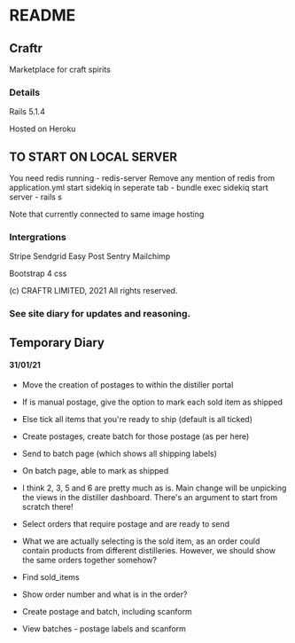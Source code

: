 # README

## Craftr

Marketplace for craft spirits

### Details

Rails 5.1.4

Hosted on Heroku

## TO START ON LOCAL SERVER

You need redis running - redis-server
Remove any mention of redis from application.yml
start sidekiq in seperate tab - bundle exec sidekiq
start server - rails s

Note that currently connected to same image hosting 

### Intergrations

Stripe
Sendgrid
Easy Post
Sentry
Mailchimp

Bootstrap 4 css



(c) CRAFTR LIMITED, 2021
All rights reserved.

### See site diary for updates and reasoning.

## Temporary Diary

#### 31/01/21  

- Move the creation of postages to within the distiller portal
- If is manual postage, give the option to mark each sold item as shipped
- Else tick all items that you're ready to ship (default is all ticked)
- Create postages, create batch for those postage (as per here)
- Send to batch page (which shows all shipping labels)
- On batch page, able to mark as shipped
- I think 2, 3, 5 and 6 are pretty much as is. Main change will be unpicking the views in the distiller dashboard. There's an argument to start from scratch there!

- Select orders that require postage and are ready to send
- What we are actually selecting is the sold item, as an order could contain products from different distilleries. However, we should show the same orders together somehow?
- Find sold_items 
- Show order number and what is in the order?
- Create postage and batch, including scanform
- View batches - postage labels and scanform
